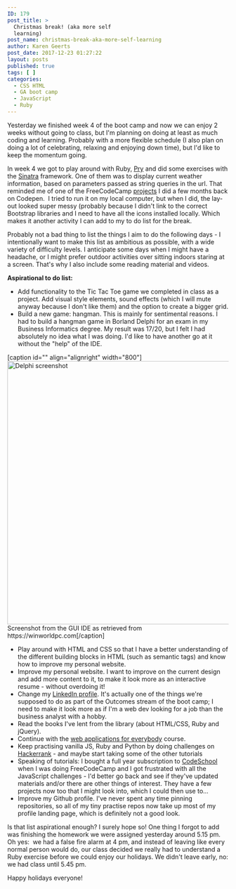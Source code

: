 ```yaml
---
ID: 179
post_title: >
  Christmas break! (aka more self
  learning)
post_name: christmas-break-aka-more-self-learning
author: Karen Geerts
post_date: 2017-12-23 01:27:22
layout: posts
published: true
tags: [ ]
categories:
  - CSS HTML
  - GA boot camp
  - JavaScript
  - Ruby
---
```

Yesterday we finished week 4 of the boot camp and now we can enjoy 2 weeks without going to class, but I'm planning on doing at least as much coding and learning. Probably with a more flexible schedule (I also plan on doing a lot of celebrating, relaxing and enjoying down time), but I'd like to keep the momentum going.
<!--more-->

In week 4 we got to play around with Ruby, <a href="https://github.com/pry/pry/wiki">Pry</a> and did some exercises with the <a href="http://sinatrarb.com/">Sinatra</a> framework. One of them was to display current weather information, based on parameters passed as string queries in the url. That reminded me of one of the FreeCodeCamp <a href="https://codepen.io/karengeerts/pen/qjpQjY">projects</a> I did a few months back on Codepen.  I tried to run it on my local computer, but when I did, the lay-out looked super messy (probably because I didn't link to the correct Bootstrap libraries and I need to have all the icons installed locally. Which makes it another activity I can add to my to do list for the break.

Probably not a bad thing to list the things I aim to do the following days - I intentionally want to make this list as ambitious as possible, with a wide variety of difficulty levels. I anticipate some days when I might have a headache, or I might prefer outdoor activities over sitting indoors staring at a screen. That's why I also include some reading material and videos.

<strong>Aspirational to do list:</strong>
<ul>
 	<li>Add functionality to the Tic Tac Toe game we completed in class as a project. Add visual style elements, sound effects (which I will mute anyway because I don't like them) and the option to create a bigger grid.</li>
 	<li>Build a new game: hangman. This is mainly for sentimental reasons. I had to build a hangman game in Borland Delphi for an exam in my Business Informatics degree. My result was 17/20, but I felt I had absolutely no idea what I was doing. I'd like to have another go at it without the "help" of the IDE.</li>
</ul>
[caption id="" align="alignright" width="800"]<img src="https://winworldpc.com/res/img/screenshots/4x-67998b79f5411a7de0d8ff310039008e-Delphi%204%20-%20About.png" alt="Delphi screenshot" width="800" height="600" /> Screenshot from the GUI IDE as retrieved from https://winworldpc.com[/caption]
<ul>
 	<li>Play around with HTML and CSS so that I have a better understanding of the different building blocks in HTML (such as semantic tags) and know how to improve my personal website.</li>
 	<li>Improve my personal website. I want to improve on the current design and add more content to it, to make it look more as an interactive resume - without overdoing it!</li>
 	<li>Change my <a href="https://www.linkedin.com/in/karengeerts/">LinkedIn profile</a>. It's actually one of the things we're supposed to do as part of the Outcomes stream of the boot camp; I need to make it look more as if I'm a web dev looking for a job than the business analyst with a hobby.</li>
 	<li>Read the books I've lent from the library (about HTML/CSS, Ruby and jQuery).</li>
 	<li>Continue with the <a href="https://www.wa4e.com/lessons">web applications for everybody</a> course.</li>
 	<li>Keep practising vanilla JS, Ruby and Python by doing challenges on <a href="https://www.hackerrank.com">Hackerrank</a> - and maybe start taking some of the other tutorials</li>
 	<li>Speaking of tutorials: I bought a full year subscription to <a href="https://www.codeschool.com/">CodeSchool</a> when I was doing FreeCodeCamp and I got frustrated with all the JavaScript challenges - I'd better go back and see if they've updated materials and/or there are other things of interest. They have a few projects now too that I might look into, which I could then use to...</li>
 	<li>Improve my Github profile. I've never spent any time pinning repositories, so all of my tiny practise repos now take up most of my profile landing page, which is definitely not a good look.</li>
</ul>
Is that list aspirational enough? I surely hope so! One thing I forgot to add was finishing the homework we were assigned yesterday around 5.15 pm. Oh yes:  we had a false fire alarm at 4 pm, and instead of leaving like every normal person would do, our class decided we really had to understand a Ruby exercise before we could enjoy our holidays. We didn't leave early, no: we had class until 5.45 pm.

Happy holidays everyone!

&nbsp;